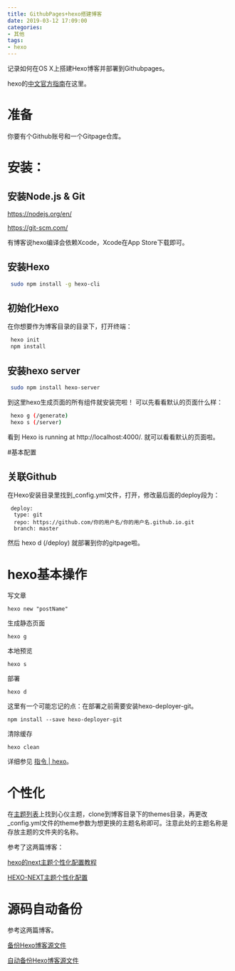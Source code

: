 ```yaml
---
title: GithubPages+hexo搭建博客
date: 2019-03-12 17:09:00
categories: 
- 其他
tags:
- hexo
---
```


记录如何在OS X上搭建Hexo博客并部署到Githubpages。

<!-- more -->

hexo的[中文官方指南](https://hexo.io/zh-cn/docs/setup.html)在这里。


# 准备
 
 你要有个Github账号和一个Gitpage仓库。
 
# 安装：
## 安装Node.js & Git
 
 
 https://nodejs.org/en/
 
 https://git-scm.com/
 
 有博客说hexo编译会依赖Xcode，Xcode在App Store下载即可。
 
## 安装Hexo

```bash
 sudo npm install -g hexo-cli
```

## 初始化Hexo

 在你想要作为博客目录的目录下，打开终端：
 
```bash
 hexo init
 npm install
```

## 安装hexo server

```bash
 sudo npm install hexo-server
```

 到这里hexo生成页面的所有组件就安装完啦！
 可以先看看默认的页面什么样：
 
```bash
 hexo g (/generate)
 hexo s (/server)
```
 看到 Hexo is running at http://localhost:4000/. 
 就可以看看默认的页面啦。
 
#基本配置
## 关联Github

 在Hexo安装目录里找到_config.yml文件，打开，修改最后面的deploy段为：
 
```
 deploy: 
  type: git 
  repo: https://github.com/你的用户名/你的用户名.github.io.git 
  branch: master
```
  然后 hexo d (/deploy)
  就部署到你的gitpage啦。
  
# hexo基本操作

写文章

```
hexo new "postName"
```
生成静态页面

```
hexo g
```
本地预览

```
hexo s
```
部署

```
hexo d
```
这里有一个可能忘记的点：在部署之前需要安装hexo-deployer-git。

```
npm install --save hexo-deployer-git
```
清除缓存

```
hexo clean
```	
详细参见 [指令 | hexo](https://hexo.io/zh-cn/docs/commands.html)。 

 
 
# 个性化


 在[主题列表](https://hexo.io/themes/)上找到心仪主题，clone到博客目录下的themes目录，再更改_config.yml文件的theme参数为想更换的主题名称即可。注意此处的主题名称是存放主题的文件夹的名称。
 
 参考了这两篇博客：
 
 [hexo的next主题个性化配置教程](https://segmentfault.com/a/1190000009544924)
 
 [HEXO-NEXT主题个性化配置](http://mashirosorata.vicp.io/HEXO-NEXT%E4%B8%BB%E9%A2%98%E4%B8%AA%E6%80%A7%E5%8C%96%E9%85%8D%E7%BD%AE.html)
 
 

# 源码自动备份

 参考这两篇博客。
 
 [备份Hexo博客源文件](https://notes.doublemine.me/2015-04-06-%E5%A4%87%E4%BB%BDHexo%E5%8D%9A%E5%AE%A2%E6%BA%90%E6%96%87%E4%BB%B6.html)
 
 [自动备份Hexo博客源文件](https://notes.doublemine.me/2015-07-06-%E8%87%AA%E5%8A%A8%E5%A4%87%E4%BB%BDHexo%E5%8D%9A%E5%AE%A2%E6%BA%90%E6%96%87%E4%BB%B6.html)
 
